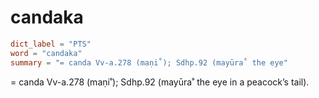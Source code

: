 # candaka

``` toml
dict_label = "PTS"
word = "candaka"
summary = "= canda Vv-a.278 (maṇi˚); Sdhp.92 (mayūra˚ the eye"
```

= canda Vv\-a.278 (maṇi˚); Sdhp.92 (mayūra˚ the eye in a peacock’s tail).

